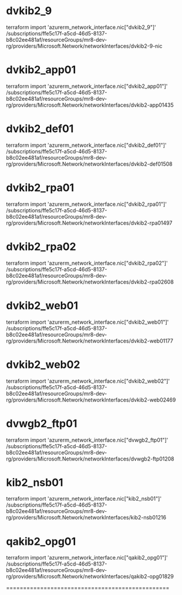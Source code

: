 # dvkib2_9
terraform import 'azurerm_network_interface.nic["dvkib2_9"]' \
/subscriptions/ffe5c17f-a5cd-46d5-8137-b8c02ee481af/resourceGroups/mr8-dev-rg/providers/Microsoft.Network/networkInterfaces/dvkib2-9-nic

# dvkib2_app01
terraform import 'azurerm_network_interface.nic["dvkib2_app01"]' \
/subscriptions/ffe5c17f-a5cd-46d5-8137-b8c02ee481af/resourceGroups/mr8-dev-rg/providers/Microsoft.Network/networkInterfaces/dvkib2-app01435

# dvkib2_def01
terraform import 'azurerm_network_interface.nic["dvkib2_def01"]' \
/subscriptions/ffe5c17f-a5cd-46d5-8137-b8c02ee481af/resourceGroups/mr8-dev-rg/providers/Microsoft.Network/networkInterfaces/dvkib2-def01508

# dvkib2_rpa01
terraform import 'azurerm_network_interface.nic["dvkib2_rpa01"]' \
/subscriptions/ffe5c17f-a5cd-46d5-8137-b8c02ee481af/resourceGroups/mr8-dev-rg/providers/Microsoft.Network/networkInterfaces/dvkib2-rpa01497

# dvkib2_rpa02
terraform import 'azurerm_network_interface.nic["dvkib2_rpa02"]' \
/subscriptions/ffe5c17f-a5cd-46d5-8137-b8c02ee481af/resourceGroups/mr8-dev-rg/providers/Microsoft.Network/networkInterfaces/dvkib2-rpa02608

# dvkib2_web01
terraform import 'azurerm_network_interface.nic["dvkib2_web01"]' \
/subscriptions/ffe5c17f-a5cd-46d5-8137-b8c02ee481af/resourceGroups/mr8-dev-rg/providers/Microsoft.Network/networkInterfaces/dvkib2-web01177

# dvkib2_web02
terraform import 'azurerm_network_interface.nic["dvkib2_web02"]' \
/subscriptions/ffe5c17f-a5cd-46d5-8137-b8c02ee481af/resourceGroups/mr8-dev-rg/providers/Microsoft.Network/networkInterfaces/dvkib2-web02469

# dvwgb2_ftp01
terraform import 'azurerm_network_interface.nic["dvwgb2_ftp01"]' \
/subscriptions/ffe5c17f-a5cd-46d5-8137-b8c02ee481af/resourceGroups/mr8-dev-rg/providers/Microsoft.Network/networkInterfaces/dvwgb2-ftp01208

# kib2_nsb01
terraform import 'azurerm_network_interface.nic["kib2_nsb01"]' \
/subscriptions/ffe5c17f-a5cd-46d5-8137-b8c02ee481af/resourceGroups/mr8-dev-rg/providers/Microsoft.Network/networkInterfaces/kib2-nsb01216

# qakib2_opg01
terraform import 'azurerm_network_interface.nic["qakib2_opg01"]' \
/subscriptions/ffe5c17f-a5cd-46d5-8137-b8c02ee481af/resourceGroups/mr8-dev-rg/providers/Microsoft.Network/networkInterfaces/qakib2-opg01829





================================================

















